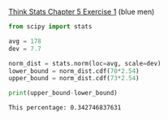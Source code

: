 [Think Stats Chapter 5 Exercise 1](http://greenteapress.com/thinkstats2/html/thinkstats2006.html#toc50) (blue men)
```python
from scipy import stats

avg = 178
dev = 7.7

norm_dist = stats.norm(loc=avg, scale=dev)
lower_bound = norm_dist.cdf(70*2.54)
upper_bound = norm_dist.cdf(73*2.54)

print(upper_bound-lower_bound)
```
```
This percentage: 0.342746837631
```
